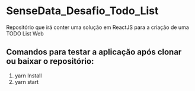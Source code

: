 # SenseData_Desafio_Todo_List
Repositório que irá conter uma solução em ReactJS para a criação de uma TODO List Web

## Comandos para testar a aplicação após clonar ou baixar o repositório:
1. yarn Install
2. yarn start
